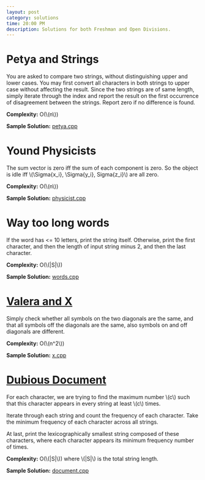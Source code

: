 ```yaml
---
layout: post
category: solutions
time: 20:00 PM
description: Solutions for both Freshman and Open Divisions.
---
```

# **Petya and Strings**

You are asked to compare two strings, without distinguishing upper and lower cases. You may first convert all characters in both strings to upper case without affecting the result. Since the two strings are of same length, simply iterate through the index and report the result on the first occurrence of disagreement between the strings. Report zero if no difference is found. 

**Complexity:** O(\\(n\\))

**Sample Solution:** [petya.cpp]


# **Yound Physicists**

The sum vector is zero iff the sum of each component is zero. So the object is idle iff \\(\Sigma{x_i}, \Sigma{y_i}, Sigma{z_i}\\) are all zero. 

**Complexity:** O(\\(n\\))

**Sample Solution:** [physicist.cpp]

# **Way too long words**

If the word has <= 10 letters, print the string itself. Otherwise, print the first character, and then the length of input string minus 2, and then the last character. 

**Complexity:** O(\\(|S|\\))

**Sample Solution:** [words.cpp]

# **[Valera and X](http://codeforces.com/problemset/problem/404/A)**

Simply check whether all symbols on the two diagonals are the same, and that
all symbols off the diagonals are the same, also symbols on and off diagonals
are different.

**Complexity:** O(\\(n^2\\))

**Sample Solution:** [x.cpp]

# **[Dubious Document](http://arc071.contest.atcoder.jp/tasks/arc071_a)**
For each character, we are trying to find the maximum number \\(c\\)
such that this character appears in every string at least \\(c\\) times.

Iterate through each string and count the frequency of each character.
Take the minimum frequency of each character across all strings.

At last, print the lexicographically smallest string composed of these
characters, where each character appears its minimum frequency number of times.

**Complexity:** O(\\(|S|\\)) where \\(|S|\\) is the total string length.

**Sample Solution:** [document.cpp]


[petya.cpp]: /assets/ipl_solutions/season2/contest4/petya.cpp
[physicist.cpp]: /assets/ipl_solutions/season2/contest4/physicist.cpp
[words.cpp]: /assets/ipl_solutions/season2/contest4/words.cpp
[x.cpp]: /assets/ipl_solutions/season2/contest4/x.cpp
[document.cpp]: /assets/ipl_solutions/season2/contest4/document.cpp

